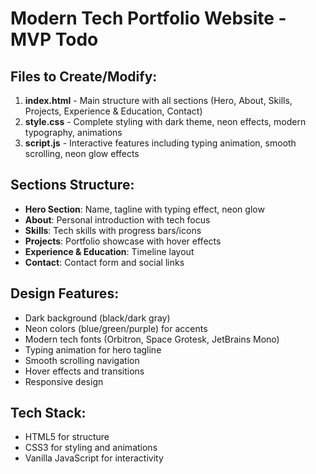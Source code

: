 # Modern Tech Portfolio Website - MVP Todo

## Files to Create/Modify:
1. **index.html** - Main structure with all sections (Hero, About, Skills, Projects, Experience & Education, Contact)
2. **style.css** - Complete styling with dark theme, neon effects, modern typography, animations
3. **script.js** - Interactive features including typing animation, smooth scrolling, neon glow effects

## Sections Structure:
- **Hero Section**: Name, tagline with typing effect, neon glow
- **About**: Personal introduction with tech focus
- **Skills**: Tech skills with progress bars/icons
- **Projects**: Portfolio showcase with hover effects
- **Experience & Education**: Timeline layout
- **Contact**: Contact form and social links

## Design Features:
- Dark background (black/dark gray)
- Neon colors (blue/green/purple) for accents
- Modern tech fonts (Orbitron, Space Grotesk, JetBrains Mono)
- Typing animation for hero tagline
- Smooth scrolling navigation
- Hover effects and transitions
- Responsive design

## Tech Stack:
- HTML5 for structure
- CSS3 for styling and animations
- Vanilla JavaScript for interactivity
